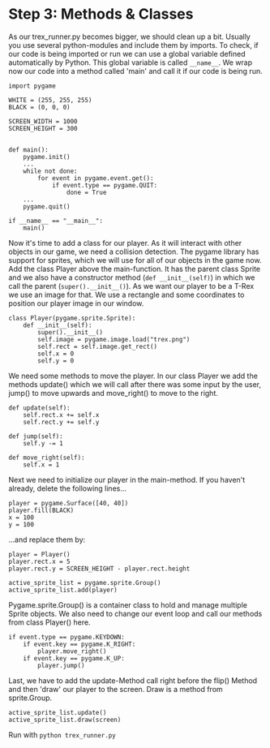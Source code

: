 # Step 3: Methods & Classes

As our trex_runner.py becomes bigger, we should clean up a bit. Usually you use several python-modules and include them by imports.
To check, if our code is being imported or run we can use a global variable defined automatically by Python.
This global variable is called `__name__`. We wrap now our code into a method called 'main' and call it if our code is being run.
```
import pygame

WHITE = (255, 255, 255)
BLACK = (0, 0, 0)

SCREEN_WIDTH = 1000
SCREEN_HEIGHT = 300


def main():
    pygame.init()
    ...
    while not done:
        for event in pygame.event.get():
            if event.type == pygame.QUIT:
                done = True
    ...
    pygame.quit()

if __name__ == "__main__":
    main()
```

Now it's time to add a class for our player. As it will interact with other objects in our game, we need a collision detection.
The pygame library has support for sprites, which we will use for all of our objects in the game now.
Add the class Player above the main-function. It has the parent class Sprite and we also have a constructor method (`def __init__(self)`) in which we call the parent (`super().__init__()`).
As we want our player to be a T-Rex we use an image for that. We use a rectangle and some coordinates to position our player image in our window.
```
class Player(pygame.sprite.Sprite):
    def __init__(self):
        super().__init__()
        self.image = pygame.image.load("trex.png")
        self.rect = self.image.get_rect()
        self.x = 0
        self.y = 0
```

We need some methods to move the player. In our class Player we add the methods update() which we will call after there was some input by the user, jump() to move upwards and move_right() to move to the right.
```
def update(self):
    self.rect.x += self.x
    self.rect.y += self.y

def jump(self):
    self.y -= 1

def move_right(self):
    self.x = 1
```

Next we need to initialize our player in the main-method. If you haven't already, delete the following lines...
```
player = pygame.Surface([40, 40])
player.fill(BLACK)
x = 100
y = 100
```

...and replace them by:
```
player = Player()
player.rect.x = 5
player.rect.y = SCREEN_HEIGHT - player.rect.height

active_sprite_list = pygame.sprite.Group()
active_sprite_list.add(player)
```

Pygame.sprite.Group() is a container class to hold and manage multiple Sprite objects.
We also need to change our event loop and call our methods from class Player() here.
```
if event.type == pygame.KEYDOWN:
    if event.key == pygame.K_RIGHT:
        player.move_right()
    if event.key == pygame.K_UP:
        player.jump()
```

Last, we have to add the update-Method call right before the flip() Method and then 'draw' our player to the screen. Draw is a method from sprite.Group.
```
active_sprite_list.update()
active_sprite_list.draw(screen)
```

Run with `python trex_runner.py`